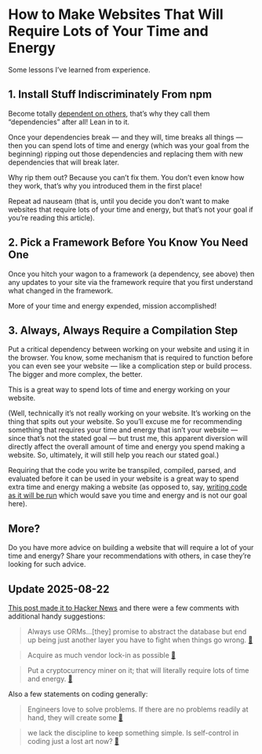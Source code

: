 # How to Make Websites That Will Require Lots of Your Time and Energy

Some lessons I’ve learned from experience.

## 1. Install Stuff Indiscriminately From npm

Become totally [dependent on others](https://blog.jim-nielsen.com/2025/be-mindful-of-what-you-make-easy/), that’s why they call them “dependencies” after all! Lean in to it.

Once your dependencies break — and they will, time breaks all things — then you can spend lots of time and energy (which was your goal from the beginning) ripping out those dependencies and replacing them with new dependencies that will break later. 

Why rip them out? Because you can’t fix them. You don’t even know how they work, that’s why you introduced them in the first place!

Repeat ad nauseam (that is, until you decide you don’t want to make websites that require lots of your time and energy, but that’s not your goal if you’re reading this article).

## 2. Pick a Framework Before You Know You Need One

Once you hitch your wagon to a framework (a dependency, see above) then any updates to your site via the framework require that you first understand what changed in the framework.

More of your time and energy expended, mission accomplished!

## 3. Always, Always Require a Compilation Step

Put a critical dependency between working on your website and  using it in the browser. You know, some mechanism that is required to function before you can even see your website — like a complication step or build process. The bigger and more complex, the better.

This is a great way to spend lots of time and energy working on your website.

(Well, technically it’s not really working on your website. It’s working on the thing that spits out your website. So you’ll excuse me for recommending something that requires your time and energy that isn’t your website — since that’s not the stated goal — but trust me, this apparent diversion will directly affect the overall amount of time and energy you spend making a website. So, ultimately, it will still help you reach our stated goal.)

Requiring that the code you write be transpiled, compiled, parsed, and evaluated before it can be used in your website is a great way to spend extra time and energy making a website (as opposed to, say, [writing code as it will be run](https://blog.jim-nielsen.com/2020/cheating-entropy-with-native-web-tech/) which would save you time and energy and is not our goal here).

## More?

Do you have more advice on building a website that will require a lot of your time and energy? Share your recommendations with others, in case they’re looking for such advice.

## Update 2025-08-22

[This post made it to Hacker News](https://news.ycombinator.com/item?id=44708270) and there were a few comments with additional handy suggestions:

> Always use ORMs...[they] promise to abstract the database but end up being just another layer you have to fight when things go wrong. [🔗](https://news.ycombinator.com/item?id=44709256)

> Acquire as much vendor lock-in as possible [🔗](https://news.ycombinator.com/item?id=44710626)

> Put a cryptocurrency miner on it; that will literally require lots of time and energy. [🔗](https://news.ycombinator.com/item?id=44709559)

Also a few statements on coding generally:

> Engineers love to solve problems. If there are no problems readily at hand, they will create some [🔗](https://news.ycombinator.com/item?id=44709432)

> we lack the discipline to keep something simple. Is self-control in coding just a lost art now? [🔗](https://news.ycombinator.com/item?id=44708579)